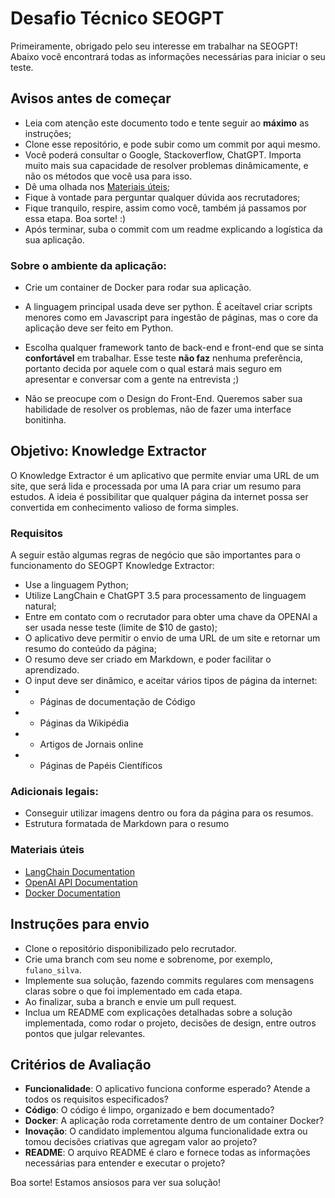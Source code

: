 # Desafio Técnico SEOGPT

Primeiramente, obrigado pelo seu interesse em trabalhar na SEOGPT!
Abaixo você encontrará todas as informações necessárias para iniciar o seu teste.

## Avisos antes de começar

- Leia com atenção este documento todo e tente seguir ao **máximo** as instruções;
- Clone esse repositório, e pode subir como um commit por aqui mesmo.
- Você poderá consultar o Google, Stackoverflow, ChatGPT. Importa muito mais sua capacidade de resolver problemas dinâmicamente, e não os métodos que você usa para isso.
- Dê uma olhada nos [Materiais úteis](#materiais-úteis);
- Fique à vontade para perguntar qualquer dúvida aos recrutadores;
- Fique tranquilo, respire, assim como você, também já passamos por essa etapa. Boa sorte! :)
- Após terminar, suba o commit com um readme explicando a logística da sua aplicação.

### Sobre o ambiente da aplicação:

- Crie um container de Docker para rodar sua aplicação.

- A linguagem principal usada deve ser python. É aceítavel criar scripts menores como em Javascript para ingestão de páginas, mas o core da aplicação deve ser feito em Python.

- Escolha qualquer framework tanto de back-end e front-end que se sinta **confortável** em trabalhar. Esse teste **não faz** nenhuma preferência,
  portanto decida por aquele com o qual estará mais seguro em apresentar e conversar com a gente na entrevista ;)

- Não se preocupe com o Design do Front-End. Queremos saber sua habilidade de resolver os problemas, não de fazer uma interface bonitinha.

## Objetivo: Knowledge Extractor

O Knowledge Extractor é um aplicativo que permite enviar uma URL de um site, que será lida e processada por uma IA para criar um resumo para estudos. A ideia é possibilitar que qualquer página da internet possa ser convertida em conhecimento valioso de forma simples.

### Requisitos

A seguir estão algumas regras de negócio que são importantes para o funcionamento do SEOGPT Knowledge Extractor:

- Use a linguagem Python;
- Utilize LangChain e ChatGPT 3.5 para processamento de linguagem natural;
- Entre em contato com o recrutador para obter uma chave da OPENAI a ser usada nesse teste (limite de $10 de gasto);
- O aplicativo deve permitir o envio de uma URL de um site e retornar um resumo do conteúdo da página;
- O resumo deve ser criado em Markdown, e poder facilitar o aprendizado.
- O input deve ser dinâmico, e aceitar vários tipos de página da internet:
- - Páginas de documentação de Código
- - Páginas da Wikipédia
- - Artigos de Jornais online
- - Páginas de Papéis Científicos

### Adicionais legais:

- Conseguir utilizar imagens dentro ou fora da página para os resumos.
- Estrutura formatada de Markdown para o resumo

### Materiais úteis

- [LangChain Documentation](https://langchain.readthedocs.io/en/latest/)
- [OpenAI API Documentation](https://beta.openai.com/docs/)
- [Docker Documentation](https://docs.docker.com/)

## Instruções para envio

- Clone o repositório disponibilizado pelo recrutador.
- Crie uma branch com seu nome e sobrenome, por exemplo, `fulano_silva`.
- Implemente sua solução, fazendo commits regulares com mensagens claras sobre o que foi implementado em cada etapa.
- Ao finalizar, suba a branch e envie um pull request.
- Inclua um README com explicações detalhadas sobre a solução implementada, como rodar o projeto, decisões de design, entre outros pontos que julgar relevantes.

## Critérios de Avaliação

- **Funcionalidade**: O aplicativo funciona conforme esperado? Atende a todos os requisitos especificados?
- **Código**: O código é limpo, organizado e bem documentado?
- **Docker**: A aplicação roda corretamente dentro de um container Docker?
- **Inovação**: O candidato implementou alguma funcionalidade extra ou tomou decisões criativas que agregam valor ao projeto?
- **README**: O arquivo README é claro e fornece todas as informações necessárias para entender e executar o projeto?

Boa sorte! Estamos ansiosos para ver sua solução!
